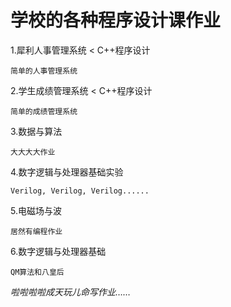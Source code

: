 学校的各种程序设计课作业
==================

1.犀利人事管理系统 < C++程序设计

    简单的人事管理系统
    
2.学生成绩管理系统 < C++程序设计

    简单的成绩管理系统
    
3.数据与算法

    大大大大作业

4.数字逻辑与处理器基础实验

    Verilog, Verilog, Verilog......

5.电磁场与波

    居然有编程作业

6.数字逻辑与处理器基础

    QM算法和八皇后

*啦啦啦啦成天玩儿命写作业……*
